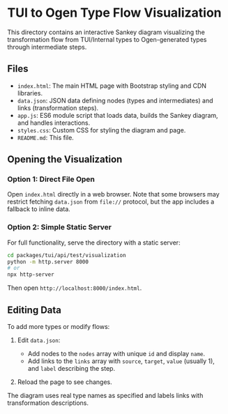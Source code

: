 # TUI to Ogen Type Flow Visualization

This directory contains an interactive Sankey diagram visualizing the transformation flow from TUI/Internal types to Ogen-generated types through intermediate steps.

## Files

- `index.html`: The main HTML page with Bootstrap styling and CDN libraries.
- `data.json`: JSON data defining nodes (types and intermediates) and links (transformation steps).
- `app.js`: ES6 module script that loads data, builds the Sankey diagram, and handles interactions.
- `styles.css`: Custom CSS for styling the diagram and page.
- `README.md`: This file.

## Opening the Visualization

### Option 1: Direct File Open

Open `index.html` directly in a web browser. Note that some browsers may restrict fetching `data.json` from `file://` protocol, but the app includes a fallback to inline data.

### Option 2: Simple Static Server

For full functionality, serve the directory with a static server:

```bash
cd packages/tui/api/test/visualization
python -m http.server 8000
# or
npx http-server
```

Then open `http://localhost:8000/index.html`.

## Editing Data

To add more types or modify flows:

1. Edit `data.json`:
   - Add nodes to the `nodes` array with unique `id` and display `name`.
   - Add links to the `links` array with `source`, `target`, `value` (usually 1), and `label` describing the step.

2. Reload the page to see changes.

The diagram uses real type names as specified and labels links with transformation descriptions.

